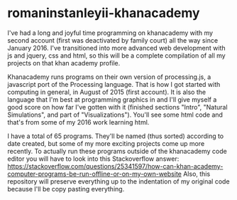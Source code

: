 # romaninstanleyii-khanacademy

I've had a long and joyful time programming on khanacademy with my second account (first was deactivated by family court) all the way since January 2016. I've transitioned into more advanced web development with js and jquery, css and html, so this will be a complete compilation of all my projects on that khan academy profile. 

Khanacademy runs programs on their own version of processing.js, a javascript port of the Processing language. That is how I got started with computing in general, in August of 2015 (first account). It is also the language that I'm best at programming graphics in and I'll give myself a good score on how far I've gotten with it (finished sections "Intro", "Natural Simulations", and part of "Visualizations"). You'll see some html code and that's from some of my 2016 work learning html. 

I have a total of 65 programs. They'll be named (thus sorted) according to date created, but some of my more exciting projects come up more recently. To actually run these programs outside of the khanacademy code editor you will have to look into this Stackoverflow answer: https://stackoverflow.com/questions/25341597/how-can-khan-academy-computer-programs-be-run-offline-or-on-my-own-website Also, this repository will preserve everything up to the indentation of my original code because I'll be copy pasting everything. 
